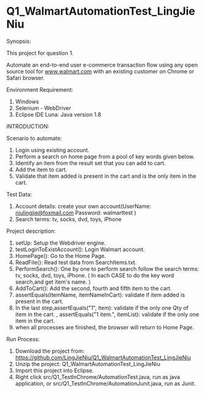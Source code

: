 # Q1_WalmartAutomationTest_LingJieNiu


Synopsis:

This project for question 1.

Automate an end-to-end user e-commerce transaction flow using any open source tool for www.walmart.com with an existing customer on Chrome or Safari browser.


Environment Requirement:

1.  Windows 
2.  Selenium - WebDriver
3.  Eclipse IDE Luna: Java version 1.8



INTRODUCTION:

Scenario to automate:

1. Login using existing account.
2. Perform a search on home page from a pool of key words given below.
3. Identify an item from the result set that you can add to cart.
4. Add the item to cart.
5. Validate that item added is present in the cart and is the only item in the cart.

Test Data:

1. Account details: create your own account(UserName: niulingjie@foxmail.com Password: walmarttest )
2. Search terms: tv, socks, dvd, toys, iPhone

Project description:

1. setUp: Setup the Webdriver engine. 
2. testLoginToExistAccount(): Login Walmart account. 
3. HomePage(): Go to the Home Page.
4. ReadFile(): Read test data from SearchItems.txt.
5. PerformSearch(): One by one to perform search follow the search terms: tv,  socks, dvd, toys, iPhone. ( In each CASE to do the key word search,and get item's name. ) 
6. AddToCart(): Add the second, fourth and fifth item to the cart.
7. assertEquals(ItemName, itemNameInCart): validate if item added is present in the cart.  
8. In the last step,assertEquals("1", item): validate if the only one Qty of item in the cart. , assertEquals("1 item.", itemList): validate if the only one item in the cart.
9. when all processes are finished, the browser will return to Home Page.


Run Process:

1. Download the project from: https://github.com/LingJieNiu/Q1_WalmartAutomationTest_LingJieNiu
2. Unzip the project: Q1_WalmartAutomationTest_LingJieNiu
3. Import this project into Eclipse.
4. Right click src/Q1_TestInChrome/AutomationTest.java, run as java application, or src/Q1_TestInChrome/AutomationJunit.java, run as Junit.
